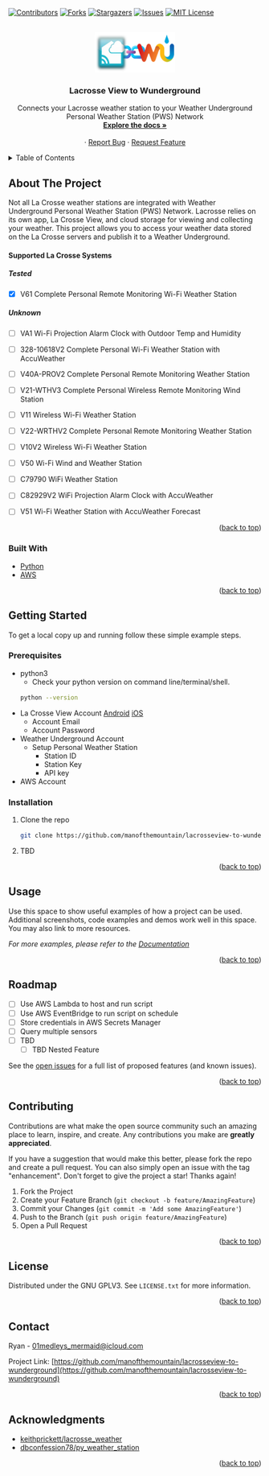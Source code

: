 [![Contributors][contributors-shield]][contributors-url]
[![Forks][forks-shield]][forks-url]
[![Stargazers][stars-shield]][stars-url]
[![Issues][issues-shield]][issues-url]
[![MIT License][license-shield]][license-url]
<!--- [![LinkedIn][linkedin-shield]][linkedin-url] --->




<!-- PROJECT LOGO -->
<br />
<div align="center">
  <a href="https://github.com/manofthemountain/lacrosseview-to-wunderground">
    <img src="images/logo.png" alt="Logo" width="160" height="80">
  </a>

<h3 align="center">Lacrosse View to Wunderground</h3>

  <p align="center">
    Connects your Lacrosse weather station to your Weather Underground Personal Weather Station (PWS) Network
    <br />
    <a href="https://github.com/manofthemountain/lacrosseview-to-wunderground"><strong>Explore the docs »</strong></a>
    <br />
    <br />    ·
    <a href="https://github.com/manofthemountain/lacrosseview-to-wunderground/issues">Report Bug</a>
    ·
    <a href="https://github.com/manofthemountain/lacrosseview-to-wunderground/issues">Request Feature</a>
  </p>
</div>



<!-- TABLE OF CONTENTS -->
<details>
  <summary>Table of Contents</summary>
  <ol>
    <li>
      <a href="#about-the-project">About The Project</a>
      <ul>
        <li><a href="#built-with">Built With</a></li>
      </ul>
    </li>
    <li>
      <a href="#getting-started">Getting Started</a>
      <ul>
        <li><a href="#prerequisites">Prerequisites</a></li>
        <li><a href="#installation">Installation</a></li>
      </ul>
    </li>
    <li><a href="#usage">Usage</a></li>
    <li><a href="#roadmap">Roadmap</a></li>
    <li><a href="#contributing">Contributing</a></li>
    <li><a href="#license">License</a></li>
    <li><a href="#contact">Contact</a></li>
    <li><a href="#acknowledgments">Acknowledgments</a></li>
  </ol>
</details>



<!-- ABOUT THE PROJECT -->
## About The Project

<!--- [![Product Name Screen Shot][product-screenshot]](https://example.com)  --->

Not all La Crosse weather stations are integrated with Weather Underground Personal Weather Station (PWS) Network.  Lacrosse relies on its own app, La Crosse View, and cloud storage for viewing and collecting your weather.  This project allows you to access your weather data stored on the La Crosse servers and publish it to a Weather Underground.

#### Supported La Crosse Systems
#####  Tested
- [x] V61 Complete Personal Remote Monitoring Wi-Fi Weather Station

#####  Unknown
- [ ] VA1 Wi-Fi Projection Alarm Clock with Outdoor Temp and Humidity
- [ ] 328-10618V2 Complete Personal Wi-Fi Weather Station with AccuWeather
- [ ] V40A-PROV2 Complete Personal Remote Monitoring Weather Station
- [ ] V21-WTHV3 Complete Personal Wireless Remote Monitoring Wind Station
- [ ] V11 Wireless Wi-Fi Weather Station
- [ ] V22-WRTHV2 Complete Personal Remote Monitoring Weather Station
- [ ] V10V2 Wireless Wi-Fi Weather Station
- [ ] V50 Wi-Fi Wind and Weather Station
- [ ] C79790 WiFi Weather Station
- [ ] C82929V2 WiFi Projection Alarm Clock with AccuWeather
- [ ] V51 Wi-Fi Weather Station with AccuWeather Forecast


<p align="right">(<a href="#top">back to top</a>)</p>



### Built With

* [Python](https://www.python.org/)
* [AWS](https://aws.amazon.com/)


<p align="right">(<a href="#top">back to top</a>)</p>



<!-- GETTING STARTED -->
## Getting Started

To get a local copy up and running follow these simple example steps.

### Prerequisites


* python3
  * Check your python version on command line/terminal/shell.
  ```sh
  python --version
  ```
* La Crosse View Account [Android](https://play.google.com/store/apps/details?id=com.lacrosseview.app) [iOS](https://apps.apple.com/us/app/la-crosse-view/id1006925791)
  * Account Email
  * Account Password
* Weather Underground Account
  * Setup Personal Weather Station
    * Station ID
    * Station Key
    * API key
* AWS Account


### Installation

1. Clone the repo
   ```sh
   git clone https://github.com/manofthemountain/lacrosseview-to-wunderground.git
   ```
2. TBD

<p align="right">(<a href="#top">back to top</a>)</p>



<!-- USAGE EXAMPLES -->
## Usage

Use this space to show useful examples of how a project can be used. Additional screenshots, code examples and demos work well in this space. You may also link to more resources.

_For more examples, please refer to the [Documentation](https://github.com/manofthemountain/lacrosseview-to-wunderground/wiki)_

<p align="right">(<a href="#top">back to top</a>)</p>



<!-- ROADMAP -->
## Roadmap

- [ ] Use AWS Lambda to host and run script
- [ ] Use AWS EventBridge to run script on schedule
- [ ] Store credentials in AWS Secrets Manager
- [ ] Query multiple sensors
- [ ] TBD
    - [ ] TBD Nested Feature

See the [open issues](https://github.com/manofthemountain/lacrosseview-to-wunderground/issues) for a full list of proposed features (and known issues).

<p align="right">(<a href="#top">back to top</a>)</p>



<!-- CONTRIBUTING -->
## Contributing

Contributions are what make the open source community such an amazing place to learn, inspire, and create. Any contributions you make are **greatly appreciated**.

If you have a suggestion that would make this better, please fork the repo and create a pull request. You can also simply open an issue with the tag "enhancement".
Don't forget to give the project a star! Thanks again!

1. Fork the Project
2. Create your Feature Branch (`git checkout -b feature/AmazingFeature`)
3. Commit your Changes (`git commit -m 'Add some AmazingFeature'`)
4. Push to the Branch (`git push origin feature/AmazingFeature`)
5. Open a Pull Request

<p align="right">(<a href="#top">back to top</a>)</p>



<!-- LICENSE -->
## License

Distributed under the GNU GPLV3. See `LICENSE.txt` for more information.

<p align="right">(<a href="#top">back to top</a>)</p>



<!-- CONTACT -->
## Contact

Ryan - 01medleys_mermaid@icloud.com

Project Link: [https://github.com/manofthemountain/lacrosseview-to-wunderground](https://github.com/manofthemountain/lacrosseview-to-wunderground)

<p align="right">(<a href="#top">back to top</a>)</p>



<!-- ACKNOWLEDGMENTS -->
## Acknowledgments

* [keithprickett/lacrosse_weather](https://github.com/keithprickett/lacrosse_weather)
* [dbconfession78/py_weather_station](https://github.com/dbconfession78/py_weather_station)

<p align="right">(<a href="#top">back to top</a>)</p>



<!-- MARKDOWN LINKS & IMAGES -->
<!-- https://www.markdownguide.org/basic-syntax/#reference-style-links -->
[contributors-shield]: https://img.shields.io/github/contributors/manofthemountain/lacrosseview-to-wunderground.svg?style=for-the-badge
[contributors-url]: https://github.com/manofthemountain/lacrosseview-to-wunderground/graphs/contributors
[forks-shield]: https://img.shields.io/github/forks/manofthemountain/lacrosseview-to-wunderground.svg?style=for-the-badge
[forks-url]: https://github.com/manofthemountain/lacrosseview-to-wunderground/network/members
[stars-shield]: https://img.shields.io/github/stars/manofthemountain/lacrosseview-to-wunderground.svg?style=for-the-badge
[stars-url]: https://github.com/manofthemountain/lacrosseview-to-wunderground/stargazers
[issues-shield]: https://img.shields.io/github/issues/manofthemountain/lacrosseview-to-wunderground.svg?style=for-the-badge
[issues-url]: https://github.com/manofthemountain/lacrosseview-to-wunderground/issues
[license-shield]: https://img.shields.io/github/license/manofthemountain/lacrosseview-to-wunderground.svg?style=for-the-badge
[license-url]: https://github.com/manofthemountain/lacrosseview-to-wunderground/blob/main/LICENSE
[linkedin-shield]: https://img.shields.io/badge/-LinkedIn-black.svg?style=for-the-badge&logo=linkedin&colorB=555
[linkedin-url]: https://linkedin.com/in/linkedin_username
[product-screenshot]: images/screenshot.png
